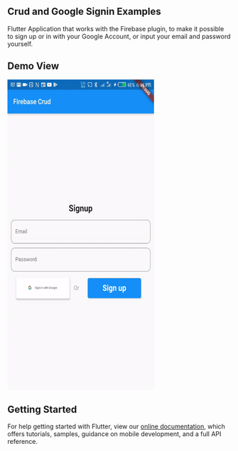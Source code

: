 ## Crud and Google Signin Examples

Flutter Application that works with the Firebase plugin, to make it possible to sign up or in with your Google Account, or input your email and password yourself.

## Demo View
<img src='https://github.com/quiet-programmer/crud_and_signin_with_firebase/blob/master/ss/ezgif.com-video-to-gif.gif' width='330' height='700'>

## Getting Started

For help getting started with Flutter, view our
[online documentation](https://flutter.dev/docs), which offers tutorials,
samples, guidance on mobile development, and a full API reference.
